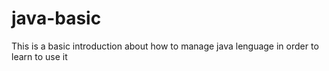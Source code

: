 # java-basic

This is a basic introduction about how to manage java lenguage in order to learn to use it
